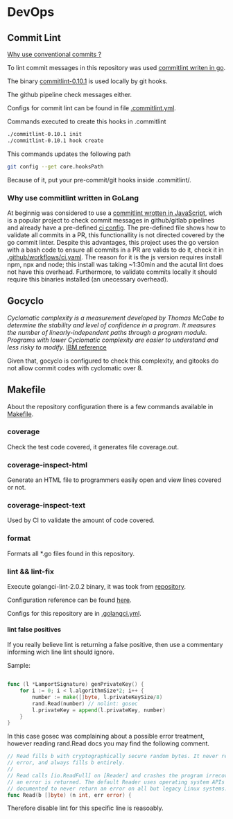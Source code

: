 # DevOps

## Commit Lint

[Why use conventional commits ?](https://www.conventionalcommits.org/en/v1.0.0/#why-use-conventional-commits)

To lint commit messages in this repository was used [commitlint writen in go](https://github.com/conventionalcommit/commitlint).

The binary [commitlint-0.10.1](commitlint-0.10.1) is used locally by git hooks.

The github pipeline check messages either.

Configs for commit lint can be found in file [.commitlint.yml](.commitlint.yml).

Commands executed to create this hooks in .commitlint
```bash
./commitlint-0.10.1 init
./commitlint-0.10.1 hook create
```

This commands updates the following path
```bash
git config --get core.hooksPath
```

Because of it, put your pre-commit/git hooks inside .commitlint/.

### Why use commitlint written in GoLang

At beginnig was considered to use a [commitlint wrotten in JavaScript](https://github.com/conventional-changelog/commitlint), wich is a 
popular project to check commit messages in github/gitlab pipelines and already have a pre-defined [ci config](https://commitlint.js.org/guides/ci-setup.html).
The pre-defined file shows how to validate all commits in a PR, this functionallity is not directed covered by the go commit linter. Despite this advantages,
this project uses the go version with a bash code to ensure all commits in a PR are valids to do it, check it in [.github/workflows/ci.yaml](.github/workflows/ci.yaml).
The reason for it is the js version requires install npm, npx and node; this install was taking ~1:30min and the acutal lint does not have this overhead. Furthermore,
to validate commits locally it should require this binaries installed (an unecessary overhead).

## Gocyclo

*Cyclomatic complexity is a measurement developed by Thomas McCabe to determine the stability and level of confidence in a program.
It measures the number of linearly-independent paths through a program module. Programs with lower Cyclomatic complexity are easier
to understand and less risky to modify.* [IBM reference](https://www.ibm.com/docs/en/raa/6.1.0?topic=metrics-cyclomatic-complexity)

Given that, gocyclo is configured to check this complexity, and gitooks do not allow commit codes with cyclomatic over 8.


## Makefile

About the repository configuration there is a few commands available in [Makefile](Makefile).

### coverage

Check the test code covered, it generates file coverage.out.

### coverage-inspect-html

Generate an HTML file to programmers easily open and view lines covered or not.

### coverage-inspect-text

Used by CI to validate the amount of code covered.

### format

Formats all *.go files found in this repository.

### lint && lint-fix

Execute golangci-lint-2.0.2 binary, it was took from [repository](https://github.com/golangci/golangci-lint).

Configuration reference can be found [here](https://github.com/golangci/golangci-lint/blob/main/.golangci.reference.yml).

Configs for this repository are in [.golangci.yml](.golangci.yml).

#### lint false positives

If you really believe lint is returning a false positive, then use a commentary informing wich line lint should ignore.

Sample:

```go

func (l *LamportSignature) genPrivateKey() {
	for i := 0; i < l.algorithmSize*2; i++ {
		number := make([]byte, l.privateKeySize/8)
		rand.Read(number) // nolint: gosec
		l.privateKey = append(l.privateKey, number)
	}
}
```

In this case gosec was complaining about a possible error treatment, however reading rand.Read docs you may find the
following comment.

```go
// Read fills b with cryptographically secure random bytes. It never returns an
// error, and always fills b entirely.
//
// Read calls [io.ReadFull] on [Reader] and crashes the program irrecoverably if
// an error is returned. The default Reader uses operating system APIs that are
// documented to never return an error on all but legacy Linux systems.
func Read(b []byte) (n int, err error) {
```

Therefore disable lint for this specific line is reasoably.
